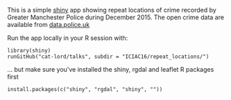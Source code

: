 
This is a simple [shiny](http://shiny.rstudio.com) app showing repeat locations of crime recorded by Greater Manchester Police during December 2015. 
The open crime data are available from [data.police.uk](data.police.uk)


Run the app locally in your R session with:

```
library(shiny)
runGitHub("cat-lord/talks", subdir = "ICIAC16/repeat_locations/")
```

... but make sure you've installed the shiny, rgdal and leaflet R packages first

```
install.packages(c("shiny", "rgdal", "shiny", ""))
```
